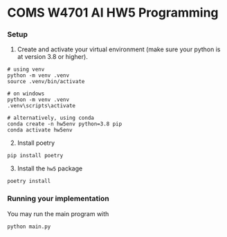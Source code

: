 # COMS W4701 AI HW5 Programming


### Setup
1. Create and activate your virtual environment (make sure your python is at version 3.8 or higher).
```
# using venv
python -m venv .venv
source .venv/bin/activate   

# on windows
python -m venv .venv
.venv\scripts\activate

# alternatively, using conda
conda create -n hw5env python=3.8 pip
conda activate hw5env
```

2. Install poetry
```
pip install poetry
```

3. Install the `hw5` package
```
poetry install
```

###  Running your implementation
You may run the main program with
```
python main.py
```
